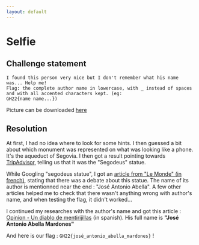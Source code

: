 ```yaml
---
layout: default
---
```


# Selfie

## Challenge statement

```I had a drink with the creator of this statue :)
I found this person very nice but I don't remember what his name was... Help me!
Flag: the complete author name in lowercase, with _ instead of spaces and with all accented characters kept. (eg:
GH22{name name...})
```

Picture can be downloaded [here](https://cdn.discordapp.com/attachments/1043492406340882472/1043909343592063036/selfie.jpg)

## Resolution

At first, I had no idea where to look for some hints. I then guessed a bit about which monument was represented on what was looking like a phone.
It's the aqueduct of Segovia. I then got a result pointing towards [TripAdvisor](https://www.tripadvisor.fr/Attraction_Review-g187494-d15841529-Reviews-Estatua_del_diablo_Segodeus-Segovia_Province_of_Segovia_Castile_and_Leon.html), telling us that it was the "Segodeus" statue.

While Googling "segodeus statue", I got an [article from "Le Monde" (in french)](https://www.lemonde.fr/international/article/2019/02/12/en-espagne-le-diable-sur-le-banc-des-accuses_5422241_3210.html), stating that there was a debate about this statue.
The name of its author is mentionned near the end : "José Antonio Abella". A few other articles helped me to check that there wasn't anything wrong with author's name, and when testing the flag, it didn't worked...

I continued my researches with the author's name and got this article : [Opinion - Un diablo de mentirijillas](https://www.eladelantado.com/opinion/manuel-fernandez-fernandez-diablo-mentirijillas) (in spanish). His full name is __"José Antonio Abella Mardones"__

And here is our flag : `GH22{josé_antonio_abella_mardones}` !
